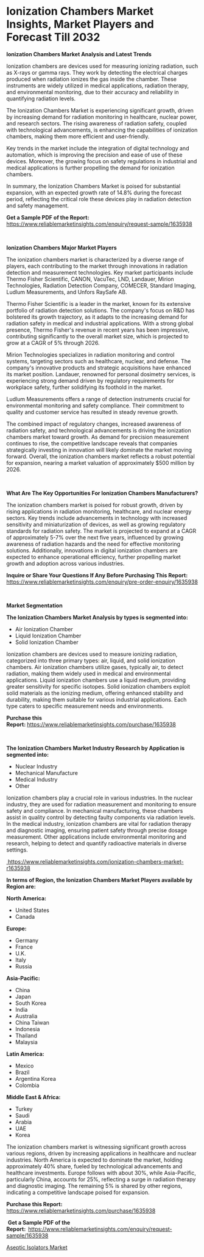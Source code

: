 <p><h1>Ionization Chambers Market Insights, Market Players and Forecast Till 2032</h1></p><p><strong>Ionization Chambers Market Analysis and Latest Trends</strong></p>
<p><p>Ionization chambers are devices used for measuring ionizing radiation, such as X-rays or gamma rays. They work by detecting the electrical charges produced when radiation ionizes the gas inside the chamber. These instruments are widely utilized in medical applications, radiation therapy, and environmental monitoring, due to their accuracy and reliability in quantifying radiation levels.</p><p>The Ionization Chambers Market is experiencing significant growth, driven by increasing demand for radiation monitoring in healthcare, nuclear power, and research sectors. The rising awareness of radiation safety, coupled with technological advancements, is enhancing the capabilities of ionization chambers, making them more efficient and user-friendly.</p><p>Key trends in the market include the integration of digital technology and automation, which is improving the precision and ease of use of these devices. Moreover, the growing focus on safety regulations in industrial and medical applications is further propelling the demand for ionization chambers. </p><p>In summary, the Ionization Chambers Market is poised for substantial expansion, with an expected growth rate of 14.8% during the forecast period, reflecting the critical role these devices play in radiation detection and safety management.</p></p>
<p><strong>Get a Sample PDF of the Report:&nbsp;</strong> <a href="https://www.reliablemarketinsights.com/enquiry/request-sample/1635938?utm_campaign=3257&utm_medium=2&utm_source=Github&utm_content=ia&utm_term=08042025&utm_id=ionization-chambers">https://www.reliablemarketinsights.com/enquiry/request-sample/1635938</a></p>
<p>&nbsp;</p>
<p><strong>Ionization Chambers Major Market Players</strong></p>
<p><p>The ionization chambers market is characterized by a diverse range of players, each contributing to the market through innovations in radiation detection and measurement technologies. Key market participants include Thermo Fisher Scientific, CANON, VacuTec, LND, Landauer, Mirion Technologies, Radiation Detection Company, COMECER, Standard Imaging, Ludlum Measurements, and Unfors RaySafe AB.</p><p>Thermo Fisher Scientific is a leader in the market, known for its extensive portfolio of radiation detection solutions. The company's focus on R&D has bolstered its growth trajectory, as it adapts to the increasing demand for radiation safety in medical and industrial applications. With a strong global presence, Thermo Fisher's revenue in recent years has been impressive, contributing significantly to the overall market size, which is projected to grow at a CAGR of 5% through 2026.</p><p>Mirion Technologies specializes in radiation monitoring and control systems, targeting sectors such as healthcare, nuclear, and defense. The company's innovative products and strategic acquisitions have enhanced its market position. Landauer, renowned for personal dosimetry services, is experiencing strong demand driven by regulatory requirements for workplace safety, further solidifying its foothold in the market.</p><p>Ludlum Measurements offers a range of detection instruments crucial for environmental monitoring and safety compliance. Their commitment to quality and customer service has resulted in steady revenue growth.</p><p>The combined impact of regulatory changes, increased awareness of radiation safety, and technological advancements is driving the ionization chambers market toward growth. As demand for precision measurement continues to rise, the competitive landscape reveals that companies strategically investing in innovation will likely dominate the market moving forward. Overall, the ionization chambers market reflects a robust potential for expansion, nearing a market valuation of approximately $500 million by 2026.</p></p>
<p>&nbsp;</p>
<p><strong>What Are The Key Opportunities For Ionization Chambers Manufacturers?</strong></p>
<p><p>The ionization chambers market is poised for robust growth, driven by rising applications in radiation monitoring, healthcare, and nuclear energy sectors. Key trends include advancements in technology with increased sensitivity and miniaturization of devices, as well as growing regulatory standards for radiation safety. The market is projected to expand at a CAGR of approximately 5-7% over the next five years, influenced by growing awareness of radiation hazards and the need for effective monitoring solutions. Additionally, innovations in digital ionization chambers are expected to enhance operational efficiency, further propelling market growth and adoption across various industries.</p></p>
<p><strong>Inquire or Share Your Questions If Any Before Purchasing This Report:</strong> <a href="https://www.reliablemarketinsights.com/enquiry/pre-order-enquiry/1635938?utm_campaign=3257&utm_medium=2&utm_source=Github&utm_content=ia&utm_term=08042025&utm_id=ionization-chambers">https://www.reliablemarketinsights.com/enquiry/pre-order-enquiry/1635938</a></p>
<p>&nbsp;</p>
<p><strong>Market Segmentation</strong></p>
<p><strong>The Ionization Chambers Market Analysis by types is segmented into:</strong></p>
<p><ul><li>Air Ionization Chamber</li><li>Liquid Ionization Chamber</li><li>Solid Ionization Chamber</li></ul></p>
<p><p>Ionization chambers are devices used to measure ionizing radiation, categorized into three primary types: air, liquid, and solid ionization chambers. Air ionization chambers utilize gases, typically air, to detect radiation, making them widely used in medical and environmental applications. Liquid ionization chambers use a liquid medium, providing greater sensitivity for specific isotopes. Solid ionization chambers exploit solid materials as the ionizing medium, offering enhanced stability and durability, making them suitable for various industrial applications. Each type caters to specific measurement needs and environments.</p></p>
<p><strong>Purchase this Report:&nbsp;</strong><a href="https://www.reliablemarketinsights.com/purchase/1635938?utm_campaign=3257&utm_medium=2&utm_source=Github&utm_content=ia&utm_term=08042025&utm_id=ionization-chambers">https://www.reliablemarketinsights.com/purchase/1635938</a></p>
<p>&nbsp;</p>
<p><strong>The Ionization Chambers Market Industry Research by Application is segmented into:</strong></p>
<p><ul><li>Nuclear Industry</li><li>Mechanical Manufacture</li><li>Medical Industry</li><li>Other</li></ul></p>
<p><p>Ionization chambers play a crucial role in various industries. In the nuclear industry, they are used for radiation measurement and monitoring to ensure safety and compliance. In mechanical manufacturing, these chambers assist in quality control by detecting faulty components via radiation levels. In the medical industry, ionization chambers are vital for radiation therapy and diagnostic imaging, ensuring patient safety through precise dosage measurement. Other applications include environmental monitoring and research, helping to detect and quantify radioactive materials in diverse settings.</p></p>
<p><a href="https://www.reliablemarketinsights.com/ionization-chambers-market-r1635938?utm_campaign=3257&utm_medium=2&utm_source=Github&utm_content=ia&utm_term=08042025&utm_id=ionization-chambers">&nbsp;https://www.reliablemarketinsights.com/ionization-chambers-market-r1635938</a></p>
<p><strong>In terms of Region, the Ionization Chambers Market Players available by Region are:</strong></p>
<p>
    <p> <strong> North America: </strong>
        <ul>
            <li>United States</li>
            <li>Canada</li>
        </ul>
        </p> 
    <p> <strong> Europe: </strong>
        <ul>
            <li>Germany</li>
            <li>France</li>
            <li>U.K.</li>
            <li>Italy</li>
            <li>Russia</li>
        </ul>
        </p> 
    <p> <strong> Asia-Pacific: </strong>
        <ul>
            <li>China</li>
            <li>Japan</li>
            <li>South Korea</li>
            <li>India</li>
            <li>Australia</li>
            <li>China Taiwan</li>
            <li>Indonesia</li>
            <li>Thailand</li>
            <li>Malaysia</li>
        </ul>
        </p> 
    <p> <strong> Latin America: </strong>
        <ul>
            <li>Mexico</li>
            <li>Brazil</li>
            <li>Argentina Korea</li>
            <li>Colombia</li>
        </ul>
        </p> 
    <p> <strong> Middle East & Africa: </strong>
        <ul>
            <li>Turkey</li>
            <li>Saudi</li>
            <li>Arabia</li>
            <li>UAE</li>
            <li>Korea</li>
        </ul>
    </p>
    </p>
<p><p>The ionization chambers market is witnessing significant growth across various regions, driven by increasing applications in healthcare and nuclear industries. North America is expected to dominate the market, holding approximately 40% share, fueled by technological advancements and healthcare investments. Europe follows with about 30%, while Asia-Pacific, particularly China, accounts for 25%, reflecting a surge in radiation therapy and diagnostic imaging. The remaining 5% is shared by other regions, indicating a competitive landscape poised for expansion.</p></p>
<p><strong>Purchase this Report: </strong><a href="https://www.reliablemarketinsights.com/purchase/1635938?utm_campaign=3257&utm_medium=2&utm_source=Github&utm_content=ia&utm_term=08042025&utm_id=ionization-chambers">https://www.reliablemarketinsights.com/purchase/1635938</a></p>
<p>&nbsp;<strong>Get a Sample PDF of the Report:&nbsp;&nbsp;</strong><a href="https://www.reliablemarketinsights.com/enquiry/request-sample/1635938?utm_campaign=3257&utm_medium=2&utm_source=Github&utm_content=ia&utm_term=08042025&utm_id=ionization-chambers">https://www.reliablemarketinsights.com/enquiry/request-sample/1635938</a></p>
<p><strong></strong></p>
<p><p><a href="https://github.com/guleealhani/Market-Research-Report-List-1/blob/main/aseptic-isolators-market.md?utm_campaign=3257&utm_medium=2&utm_source=Github&utm_content=ia&utm_term=08042025&utm_id=ionization-chambers">Aseptic Isolators Market</a></p></p>